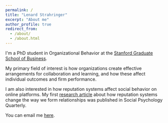 ```yaml
---
permalink: /
title: "Lenard Strahringer"
excerpt: "About me"
author_profile: true
redirect_from: 
  - /about/
  - /about.html
---
```


I'm a PhD student in Organizational Behavior at the [Stanford Graduate School of Business](https://www.gsb.stanford.edu/).

My primary field of interest is how organizations create effective arrangements for collaboration and learning, and how these affect individual outcomes and firm performance. 

I am also interested in how reputation systems affect social behavior on online platforms. My first [research article](https://journals.sagepub.com/doi/10.1177/01902725241289880) about how reputation systems change the way we form relationships was published in Social Psychology Quarterly.

You can email me [here](https://www.gsb.stanford.edu/programs/phd/academic-experience/students/lenard-strahringer).

